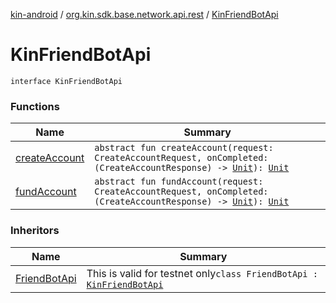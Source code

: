 [kin-android](../../index.md) / [org.kin.sdk.base.network.api.rest](../index.md) / [KinFriendBotApi](./index.md)

# KinFriendBotApi

`interface KinFriendBotApi`

### Functions

| Name | Summary |
|---|---|
| [createAccount](create-account.md) | `abstract fun createAccount(request: CreateAccountRequest, onCompleted: (CreateAccountResponse) -> `[`Unit`](https://kotlinlang.org/api/latest/jvm/stdlib/kotlin/-unit/index.html)`): `[`Unit`](https://kotlinlang.org/api/latest/jvm/stdlib/kotlin/-unit/index.html) |
| [fundAccount](fund-account.md) | `abstract fun fundAccount(request: CreateAccountRequest, onCompleted: (CreateAccountResponse) -> `[`Unit`](https://kotlinlang.org/api/latest/jvm/stdlib/kotlin/-unit/index.html)`): `[`Unit`](https://kotlinlang.org/api/latest/jvm/stdlib/kotlin/-unit/index.html) |

### Inheritors

| Name | Summary |
|---|---|
| [FriendBotApi](../../org.kin.sdk.base.network.api/-friend-bot-api/index.md) | This is valid for testnet only`class FriendBotApi : `[`KinFriendBotApi`](./index.md) |
